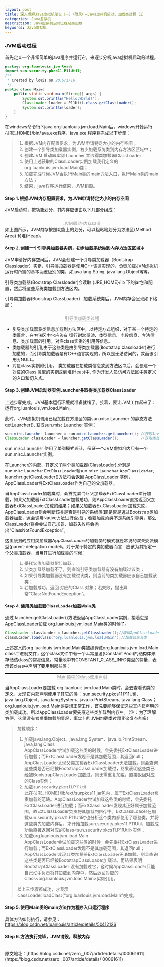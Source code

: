 ```yaml
---
layout: post
title: 深入理解Java虚拟机笔记（一）（附录）—Java虚拟机启动、加载类过程（1）
categories: Java虚拟机
description: Java虚拟机启动过程及类加载
keywords: Java虚拟机
---
```

### JVM启动过程
首先定义一个非常简单的java程序并运行它，来逐步分析java虚拟机启动的过程。

```java
package org.luanlouis.jvm.load;
import sun.security.pkcs11.P11Util;
/**
 * Created by louis on 2016/1/16.
 */
public class Main{
    public static void main(String[] args) {
        System.out.println("Hello,World!");
        ClassLoader loader = P11Util.class.getClassLoader();
        System.out.println(loader);
    }
}
```
在windows命令行下java org.luanlouis.jvm.load.Main后，windows开始运行{JRE_HOME}/bin/java.exe程序，java.exe 程序将完成以下步骤：
>1. 根据JVM内存配置要求，为JVM申请特定大小的内存空间；
>2. 创建一个引导类加载器实例，初步加载系统类到内存方法区区域中；
>3. 创建JVM 启动器实例 Launcher,并取得类加载器ClassLoader；
>4. 使用上述获取的ClassLoader实例加载我们定义的 org.luanlouis.jvm.load.Main类；
>5. 加载完成时候JVM会执行Main类的main方法入口，执行Main类的main方法；
>6. 结束，java程序运行结束，JVM销毁。

#### Step 1. 根据JVM内存配置要求，为JVM申请特定大小的内存空间
JVM启动时，按功能划分，其内存应该由以下几部分组成：
<img style="display: block; margin: 0 auto; margin-top:10px;" src="/images/blog/深入理解Java虚拟机/Java虚拟机启动、加载类过程/JVM启动过程及类加载分析.jpg" alt="" />
<center>
<div style="color:orange; border-bottom: 1px solid #d9d9d9;display: inline-block;color: #999;">JVM启动-内存申请</div>
<br>
</center>
如上图所示，JVM内存按照功能上的划分，可以粗略地划分为方法区(Method Area) 和堆(Heap)。

#### Step 2. 创建一个引导类加载器实例，初步加载系统类到内存方法区区域中
JVM申请好内存空间后，JVM会创建一个引导类加载器（Bootstrap Classloader）实例，引导类加载器是使用C++语言实现的，负责加载JVM虚拟机运行时所需的基本系统级别的类，如java.lang.String, java.lang.Object等等。

引导类加载器(Bootstrap Classloader)会读取 {JRE_HOME}/lib 下的jar包和配置，然后将这些系统类加载到方法区内。

引导类加载器(Bootstrap ClassLoader） 加载系统类后，JVM内存会呈现如下格局：
<img style="display: block; margin: 0 auto; margin-top:10px;" src="/images/blog/深入理解Java虚拟机/Java虚拟机启动、加载类过程/引导类加载类过程.jpg" alt="" />
<center>
<div style="color:orange; border-bottom: 1px solid #d9d9d9;display: inline-block;color: #999;">引导类加载类过程</div>
<br>
</center>

* 引导类加载器将类信息加载到方法区中，以特定方式组织，对于某一个特定的类而言，在方法区中它应该有 运行时常量池、类型信息、字段信息、方法信息、类加载器的引用，对应class实例的引用等信息。
* 类加载器的引用,由于这些类是由引导类加载器(Bootstrap Classloader)进行加载的，而引导类加载器是有C++语言实现的，所以是无法访问的，故而该引用为NULL。
* 对应class实例的引用， 类加载器在加载类信息放到方法区中后，会创建一个对应的Class 类型的实例放到堆(Heap)中, 作为开发人员访问方法区中类定义的入口和切入点。

#### Step 3. 创建JVM启动器实例Launcher并取得类加载器ClassLoader
上述步骤完成，JVM基本运行环境就准备就绪了。接着，要让JVM工作起来了：运行org.luanlouis,jvm.load.Main。

此时，JVM虚拟机调用已经加载在方法区的类sun.misc.Launcher 的静态方法getLauncher(), 获取sun.misc.Launcher 实例：
```java
sun.misc.Launcher launcher = sun.misc.Launcher.getLauncher(); //获取Java启动器
ClassLoader classLoader = launcher.getClassLoader();          //获取类加载器ClassLoader用来加载class到内存来
```
sun.misc.Launcher 使用了单例模式设计，保证一个JVM虚拟机内只有一个sun.misc.Launcher实例。

在Launcher的内部，其定义了两个类加载器(ClassLoader),分别是sun.misc.Launcher.ExtClassLoader和sun.misc.Launcher.AppClassLoader，launcher.getClassLoader()方法将会返回 AppClassLoader 实例，AppClassLoader将ExtClassLoader作为自己的父加载器。

当AppClassLoader加载类时，会首先尝试让父加载器ExtClassLoader进行加载，如果父加载器ExtClassLoader加载成功，则AppClassLoader直接返回父加载器ExtClassLoader加载的结果；如果父加载器ExtClassLoader加载失败，AppClassLoader则会判断该类是否是引导的系统类(即是否是通过Bootstrap类加载器加载，这会调用Native方法进行查找)；若要加载的类不是系统引导类，那么ClassLoader将会尝试自己加载，加载失败将会抛出“ClassNotFoundException”。

这里说到的应用类加载器AppClassLoader的加载类的模式就是常说的双亲委派模型(parent-delegation model)。对于某个特定的类加载器而言，应该为其指定一个父类加载器，当用其进行加载类的时候：
> 1. 委托父类加载器帮忙加载；
> 2. 父类加载器加载不了，则查询引导类加载器有没有加载过该类；
> 3. 如果引导类加载器没有加载过该类，则当前的类加载器应该自己加载该类；
> 4. 若加载成功，返回 对应的Class 对象；若失败，抛出异常“ClassNotFoundException”。

#### Step 4. 使用类加载器ClassLoader加载Main类
通过 launcher.getClassLoader()方法返回AppClassLoader实例，接着就是AppClassLoader加载 org.luanlouis.jvm.load.Main类的时候了。

```java
ClassLoader classloader = launcher.getClassLoader();//取得AppClassLoader类
classLoader.loadClass("org.luanlouis.jvm.load.Main");//加载自定义类
```
上述定义的org.luanlouis.jvm.load.Main类被编译成org.luanlouis.jvm.load.Main class二进制文件，这个class文件中有一个叫常量池(Constant Pool)的结构体来存储该class的常亮信息。常量池中有CONSTANT_CLASS_INFO类型的常量，表示该class中声明了要用到那些类：

<img style="display: block; margin: 0 auto; margin-top:10px;border:1px solid black;" src="/images/blog/深入理解Java虚拟机/Java虚拟机启动、加载类过程/Main类中的class使用声明.jpg" alt="" />
<center>
<div style="color:orange; border-bottom: 1px solid #d9d9d9;display: inline-block;color: #999;">Main类中的class使用声明</div>
<br>
</center>

当AppClassLoader要加载 org.luanlouis.jvm.load.Main类时，会去查看该类的定义，发现它内部声明使用了其它的类： sun.security.pkcs11.P11Util、java.lang.Object、java.lang.System、java.io.PrintStream、java.lang.Class；org.luanlouis.jvm.load.Main类要想正常工作，首先要能够保证这些其内部声明的类加载成功。所以AppClassLoader要先将这些类加载到内存中。（注：为了理解方便，这里没有考虑懒加载的情况，事实上的JVM加载类过程比这复杂的多）
> 加载顺序：
> 
>1. 加载java.lang.Object、java.lang.System、java.io.PrintStream、java,lang.Class<br>
AppClassLoader尝试加载这些类的时候，会先委托ExtClassLoader进行加载；而ExtClassLoader发现不是其加载范围，其返回null；AppClassLoader发现父类加载器ExtClassLoader无法加载，则会查询这些类是否已经被BootstrapClassLoader加载过，结果表明这些类已经被BootstrapClassLoader加载过，则无需重复加载，直接返回对应的Class实例；
>2. 加载sun.security.pkcs11.P11Util<br>
此在{JRE_HOME}/lib/ext/sunpkcs11.jar包内，属于ExtClassLoader负责加载的范畴。AppClassLoader尝试加载这些类的时候，会先委托ExtClassLoader进行加载；而ExtClassLoader发现其正好属于加载范围，故ExtClassLoader负责将其加载到内存中。ExtClassLoader在加载sun.security.pkcs11.P11Util时也分析这个类内都使用了哪些类，并将这些类先加载内存后，才开始加载sun.security.pkcs11.P11Util，加载成功后直接返回对应的Class<sun.security.pkcs11.P11Util>实例；
>3. 加载org.luanlouis.jvm.load.Main<br>
AppClassLoader尝试加载这些类的时候，会先委托ExtClassLoader进行加载；而ExtClassLoader发现不是其加载范围，其返回null；AppClassLoader发现父类加载器ExtClassLoader无法加载，则会查询这些类是否已经被BootstrapClassLoader加载过。而结果表明BootstrapClassLoader 没有加载过它，这时候AppClassLoader只能自己动手负责将其加载到内存中，然后返回对应的Class<org.luanlouis.jvm.load.Main>实例引用。
>
>以上三步骤都成功，才表示classLoader.loadClass(“org.luanlouis.jvm.load.Main”)完成。

#### Step 5. 使用Main类的main方法作为程序入口运行程序
具体方法如何执行，请参见：https://blog.csdn.net/luanlouis/article/details/50412126

#### Step 6. 方法执行完毕，JVM销毁，释放内存
<br>
原文地址：[https://blog.csdn.net/zero__007/article/details/100061611](https://blog.csdn.net/zero__007/article/details/100061611)
